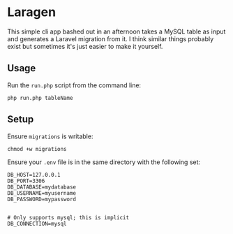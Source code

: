 # Laragen

This simple cli app bashed out in an afternoon takes a MySQL table as input and generates a Laravel migration from it. I think similar things probably exist but sometimes it's just easier to make it yourself.

## Usage
Run the `run.php` script from the command line:

```
php run.php tableName
``` 

## Setup
Ensure `migrations` is writable:
```
chmod +w migrations
```

Ensure your `.env` file is in the same directory with the following set:

```
DB_HOST=127.0.0.1
DB_PORT=3306
DB_DATABASE=mydatabase
DB_USERNAME=myusername
DB_PASSWORD=mypassword


# Only supports mysql; this is implicit
DB_CONNECTION=mysql
```
